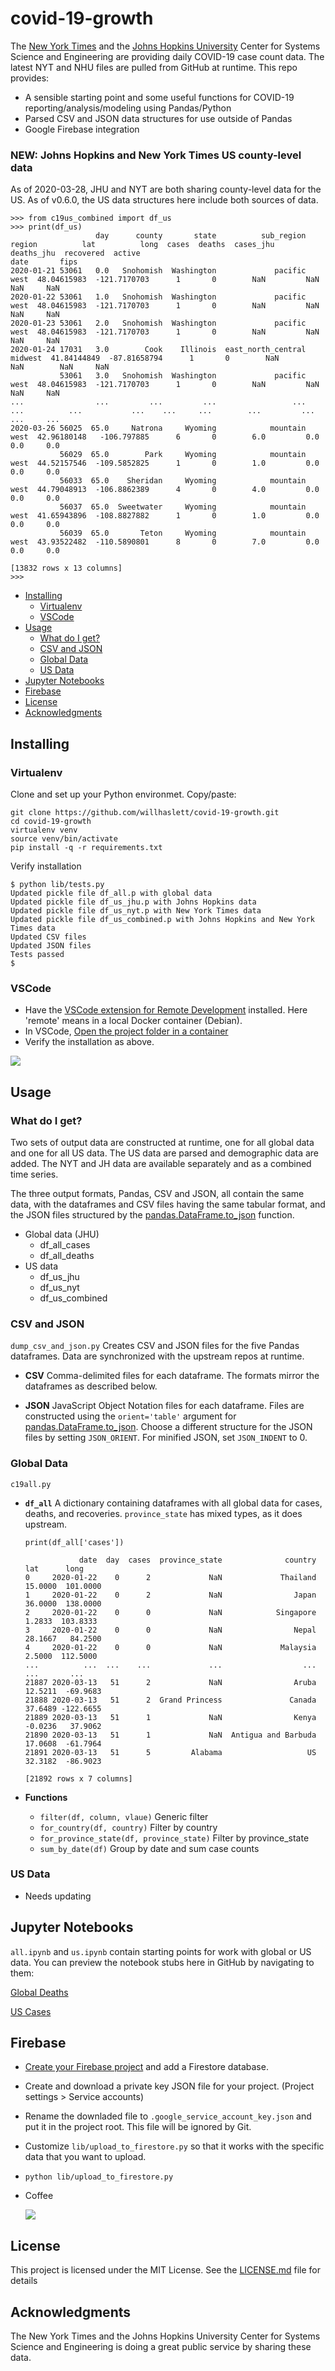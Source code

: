 # covid-19-growth

The [New York Times](https://github.com/nytimes/covid-19-data)
and the [Johns Hopkins University](https://github.com/CSSEGISandData/COVID-19)
Center for Systems Science and Engineering are providing daily COVID-19 case
count data. The latest NYT and NHU files are pulled from GitHub at runtime.
This repo provides:
- A sensible starting point and some useful functions for COVID-19 reporting/analysis/modeling using
  Pandas/Python
- Parsed CSV and JSON data structures for use outside of Pandas
- Google Firebase integration


### NEW: Johns Hopkins and New York Times US county-level data
As of 2020-03-28, JHU and NYT are both sharing county-level data for the US.
As of v0.6.0, the US data structures here include both sources of data. 
```
>>> from c19us_combined import df_us
>>> print(df_us)    
                   day      county       state          sub_region   region          lat          long  cases  deaths  cases_jhu  deaths_jhu  recovered  active
date       fips                                                                                                                                                
2020-01-21 53061   0.0   Snohomish  Washington             pacific     west  48.04615983  -121.7170703      1       0        NaN         NaN        NaN     NaN
2020-01-22 53061   1.0   Snohomish  Washington             pacific     west  48.04615983  -121.7170703      1       0        NaN         NaN        NaN     NaN
2020-01-23 53061   2.0   Snohomish  Washington             pacific     west  48.04615983  -121.7170703      1       0        NaN         NaN        NaN     NaN
2020-01-24 17031   3.0        Cook    Illinois  east_north_central  midwest  41.84144849  -87.81658794      1       0        NaN         NaN        NaN     NaN
           53061   3.0   Snohomish  Washington             pacific     west  48.04615983  -121.7170703      1       0        NaN         NaN        NaN     NaN
...                ...         ...         ...                 ...      ...          ...           ...    ...     ...        ...         ...        ...     ...
2020-03-26 56025  65.0     Natrona     Wyoming            mountain     west  42.96180148   -106.797885      6       0        6.0         0.0        0.0     0.0
           56029  65.0        Park     Wyoming            mountain     west  44.52157546  -109.5852825      1       0        1.0         0.0        0.0     0.0
           56033  65.0    Sheridan     Wyoming            mountain     west  44.79048913  -106.8862389      4       0        4.0         0.0        0.0     0.0
           56037  65.0  Sweetwater     Wyoming            mountain     west  41.65943896  -108.8827882      1       0        1.0         0.0        0.0     0.0
           56039  65.0       Teton     Wyoming            mountain     west  43.93522482  -110.5890801      8       0        7.0         0.0        0.0     0.0

[13832 rows x 13 columns]
>>>
```


  - [Installing](#installing)
    - [Virtualenv](#virtualenv)
    - [VSCode](#vscode)
  - [Usage](#usage)
    - [What do I get?](#what-do-i-get)
    - [CSV and JSON](#csv-and-json)
    - [Global Data](#global-data)
    - [US Data](#us-data)
  - [Jupyter Notebooks](#jupyter-notebooks)
  - [Firebase](#firebase)
  - [License](#license)
  - [Acknowledgments](#acknowledgments)


## Installing
### Virtualenv
Clone and set up your Python environmet. Copy/paste:
```
git clone https://github.com/willhaslett/covid-19-growth.git
cd covid-19-growth
virtualenv venv
source venv/bin/activate
pip install -q -r requirements.txt

```
Verify installation
```
$ python lib/tests.py
Updated pickle file df_all.p with global data
Updated pickle file df_us_jhu.p with Johns Hopkins data
Updated pickle file df_us_nyt.p with New York Times data
Updated pickle file df_us_combined.p with Johns Hopkins and New York Times data
Updated CSV files
Updated JSON files
Tests passed
$
```

### VSCode
-  Have the [VSCode extension for Remote Development](https://marketplace.visualstudio.com/items?itemName=ms-vscode-remote.vscode-remote-extensionpack) installed. Here 'remote' means in a local Docker container (Debian).
- In VSCode, [Open the project folder in a container](https://code.visualstudio.com/docs/remote/containers#_quick-start-open-an-existing-folder-in-a-container)
- Verify the installation as above.

![](.images/vscode.png)


## Usage

### What do I get?
Two sets of output data are constructed at runtime, one for all global data and one for all US data.
The US data are parsed and demographic data are added.
The NYT and JH data are available separately and as a combined time series.

The three output formats, Pandas, CSV and JSON, all contain the same data, with the dataframes and CSV files
having the same tabular format, and the JSON files structured by the
[pandas.DataFrame.to_json](https://pandas.pydata.org/pandas-docs/stable/reference/api/pandas.DataFrame.to_json.html) function.

- Global data (JHU)
  - df_all_cases
  - df_all_deaths 
- US data
  - df_us_jhu
  - df_us_nyt
  - df_us_combined

### CSV and JSON
`dump_csv_and_json.py`
Creates CSV and JSON files for the five Pandas dataframes. Data are synchronized with the upstream repos at runtime.

* **CSV**
  Comma-delimited files for each dataframe. The formats mirror the dataframes as described below.

* **JSON**
  JavaScript Object Notation files for each dataframe. Files are constructed using the `orient='table'` argument for 
  [pandas.DataFrame.to_json](https://pandas.pydata.org/pandas-docs/stable/reference/api/pandas.DataFrame.to_json.html).
  Choose a different structure for the JSON files by setting `JSON_ORIENT`. For minified JSON, set `JSON_INDENT` to 0.

### Global Data
`c19all.py`
* **`df_all`** A dictionary containing dataframes with all global data for cases, deaths, and recoveries. `province_state` has mixed types, as it does upstream.
  ```
  print(df_all['cases'])

              date  day  cases  province_state              country      lat      long
  0     2020-01-22    0      2             NaN             Thailand  15.0000  101.0000
  1     2020-01-22    0      2             NaN                Japan  36.0000  138.0000
  2     2020-01-22    0      0             NaN            Singapore   1.2833  103.8333
  3     2020-01-22    0      0             NaN                Nepal  28.1667   84.2500
  4     2020-01-22    0      0             NaN             Malaysia   2.5000  112.5000
  ...          ...  ...    ...             ...                  ...      ...       ...
  21887 2020-03-13   51      2             NaN                Aruba  12.5211  -69.9683
  21888 2020-03-13   51      2  Grand Princess               Canada  37.6489 -122.6655
  21889 2020-03-13   51      1             NaN                Kenya  -0.0236   37.9062
  21890 2020-03-13   51      1             NaN  Antigua and Barbuda  17.0608  -61.7964
  21891 2020-03-13   51      5         Alabama                   US  32.3182  -86.9023
  
  [21892 rows x 7 columns] 
  ```

* **Functions**
  - `filter(df, column, vlaue)` Generic filter
  - `for_country(df, country)` Filter by country
  - `for_province_state(df, province_state)` Filter by province_state
  - `sum_by_date(df)` Group by date and sum case counts 

### US Data
- Needs updating

## Jupyter Notebooks
  
  `all.ipynb` and `us.ipynb` contain starting points for work with global or US data. You can preview the notebook stubs here in GitHub by navigating to them:
  
  [Global Deaths](https://github.com/willhaslett/covid-19-growth/blob/master/notebooks/all.ipynb)
  
  [US Cases](https://github.com/willhaslett/covid-19-growth/blob/master/notebooks/us.ipynb)

## Firebase
- [Create your Firebase project](https://firebase.google.com/) and add a Firestore database.
- Create and download a private key JSON file for your project. (Project settings > Service accounts)
- Rename the downladed file to `.google_service_account_key.json` and put it in the project root. This file will be ignored by Git.
- Customize `lib/upload_to_firestore.py` so that it works with the specific data that you want to upload.
- `python lib/upload_to_firestore.py`
- Coffee

  ![](.images/firestore.png)

## License

This project is licensed under the MIT License. See the [LICENSE.md](LICENSE.md) file for details

## Acknowledgments

The New York Times and the Johns Hopkins University Center for Systems Science and Engineering is doing a great public service by sharing these data.
